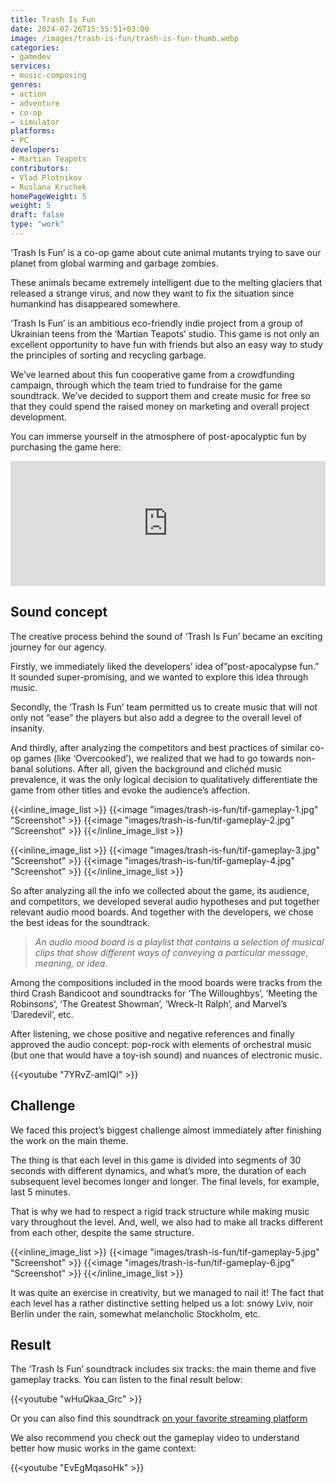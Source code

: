 ```yaml
---
title: Trash Is Fun
date: 2024-07-26T15:55:51+03:00
image: /images/trash-is-fun/trash-is-fun-thumb.webp
categories:
- gamedev
services:
- music-composing
genres:
- action
- adventure
- co-op
- simulator
platforms:
- PC
developers:
- Martian Teapots
contributors:
- Vlad Plotnikov
- Ruslana Kruchek
homePageWeight: 5
weight: 5
draft: false
type: "work"
---
```


‘Trash Is Fun’ is a co-op game about cute animal mutants trying to save our planet from global warming and garbage zombies.

These animals became extremely intelligent due to the melting glaciers that released a strange virus, and now they want to fix the situation since humankind has disappeared somewhere.

‘Trash Is Fun’ is an ambitious eco-friendly indie project from a group of Ukrainian teens from the ‘Martian Teapots’ studio. This game is not only an excellent opportunity to have fun with friends but also an easy way to study the principles of sorting and recycling garbage.

We’ve learned about this fun cooperative game from a crowdfunding campaign, through which the team tried to fundraise for the game soundtrack. We’ve decided to support them and create music for free so that they could spend the raised money on marketing and overall project development.

You can immerse yourself in the atmosphere of post-apocalyptic fun by purchasing the game here:

<iframe loading="lazy" src="https://store.steampowered.com/widget/1671310/" frameborder="0" width="100%" height="200"></iframe>

## Sound concept

The creative process behind the sound of ‘Trash Is Fun’ became an exciting journey for our agency.

Firstly, we immediately liked the developers’ idea of ​​”post-apocalypse fun.” It sounded super-promising, and we wanted to explore this idea through music.

Secondly, the ‘Trash Is Fun’ team permitted us to create music that will not only not “ease” the players but also add a degree to the overall level of insanity.

And thirdly, after analyzing the competitors and best practices of similar co-op games (like ‘Overcooked’), we realized that we had to go towards non-banal solutions. After all, given the background and clichéd music prevalence, it was the only logical decision to qualitatively differentiate the game from other titles and evoke the audience’s affection.

{{<inline_image_list >}}
{{<image "images/trash-is-fun/tif-gameplay-1.jpg" "Screenshot"  >}}
{{<image "images/trash-is-fun/tif-gameplay-2.jpg" "Screenshot"  >}}
{{</inline_image_list >}}

{{<inline_image_list >}}
{{<image "images/trash-is-fun/tif-gameplay-3.jpg" "Screenshot"  >}}
{{<image "images/trash-is-fun/tif-gameplay-4.jpg" "Screenshot"  >}}
{{</inline_image_list >}}

So after analyzing all the info we collected about the game, its audience, and competitors, we developed several audio hypotheses and put together relevant audio mood boards. And together with the developers, we chose the best ideas for the soundtrack.  

>*An audio mood board is а playlist that contains a selection of musical clips that show different ways of conveying a particular message, meaning, or idea.*

Among the compositions included in the mood boards were tracks from the third Crash Bandicoot and soundtracks for ‘The Willoughbys’, ‘Meeting the Robinsons’, ‘The Greatest Showman’, ‘Wreck-It Ralph’, and Marvel’s ‘Daredevil’, etc.

After listening, we chose positive and negative references and finally approved the audio concept: pop-rock with elements of orchestral music (but one that would have a toy-ish sound) and nuances of electronic music.

{{<youtube "7YRvZ-amIQI" >}}

## Challenge

We faced this project’s biggest challenge almost immediately after finishing the work on the main theme.

The thing is that each level in this game is divided into segments of 30 seconds with different dynamics, and what’s more, the duration of each subsequent level becomes longer and longer. The final levels, for example, last 5 minutes.

That is why we had to respect a rigid track structure while making music vary throughout the level. And, well, we also had to make all tracks different from each other,  despite the same structure.

{{<inline_image_list >}}
{{<image "images/trash-is-fun/tif-gameplay-5.jpg" "Screenshot"  >}}
{{<image "images/trash-is-fun/tif-gameplay-6.jpg" "Screenshot"  >}}
{{</inline_image_list >}}

It was quite an exercise in creativity, but we managed to nail it! The fact that each level has a rather distinctive setting helped us a lot: snowy Lviv, noir Berlin under the rain, somewhat melancholic Stockholm, etc.

## Result

The ‘Trash Is Fun’ soundtrack includes six tracks: the main theme and five gameplay tracks. You can listen to the final result below:

{{<youtube "wHuQkaa_Grc" >}}

Or you can also find this soundtrack [on your favorite streaming platform](https://vldpltnkv.ampl.ink/tif_ost)

We also recommend you check out the gameplay video to understand better how music works in the game context:

{{<youtube "EvEgMqasoHk" >}}